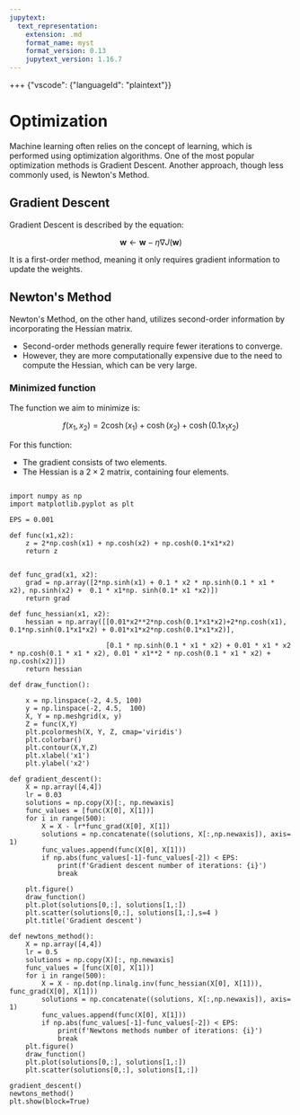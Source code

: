 ```yaml
---
jupytext:
  text_representation:
    extension: .md
    format_name: myst
    format_version: 0.13
    jupytext_version: 1.16.7
---
```


+++ {"vscode": {"languageId": "plaintext"}}

# Optimization
Machine learning often relies on the concept of learning, which is performed using optimization algorithms. One of the most popular optimization methods is Gradient Descent. Another approach, though less commonly used, is Newton's Method.  


## Gradient Descent  
Gradient Descent is described by the equation:  

$$
\mathbf{w} \leftarrow \mathbf{w} - \eta \nabla J(\mathbf{w})
$$  

It is a first-order method, meaning it only requires gradient information to update the weights.  

## Newton's Method  
Newton's Method, on the other hand, utilizes second-order information by incorporating the Hessian matrix.  

- Second-order methods generally require fewer iterations to converge.  
- However, they are more computationally expensive due to the need to compute the Hessian, which can be very large.  


### Minimized function
The function we aim to minimize is:  

$$
f(x_1, x_2) = 2\cosh(x_1) + \cosh(x_2) + \cosh(0.1x_1x_2)
$$  

For this function:  
- The gradient consists of two elements.  
- The Hessian is a $2 \times 2$ matrix, containing four elements.  

```{code-cell} ipython3

import numpy as np
import matplotlib.pyplot as plt

EPS = 0.001

def func(x1,x2):
    z = 2*np.cosh(x1) + np.cosh(x2) + np.cosh(0.1*x1*x2)
    return z


def func_grad(x1, x2):
    grad = np.array([2*np.sinh(x1) + 0.1 * x2 * np.sinh(0.1 * x1 * x2), np.sinh(x2) +  0.1 * x1*np. sinh(0.1* x1 *x2)])
    return grad

def func_hessian(x1, x2):
    hessian = np.array([[0.01*x2**2*np.cosh(0.1*x1*x2)+2*np.cosh(x1), 0.1*np.sinh(0.1*x1*x2) + 0.01*x1*x2*np.cosh(0.1*x1*x2)], 
                        
                        [0.1 * np.sinh(0.1 * x1 * x2) + 0.01 * x1 * x2 * np.cosh(0.1 * x1 * x2), 0.01 * x1**2 * np.cosh(0.1 * x1 * x2) + np.cosh(x2)]])
    return hessian

def draw_function():
  
    x = np.linspace(-2, 4.5, 100)
    y = np.linspace(-2, 4.5,  100)
    X, Y = np.meshgrid(x, y)
    Z = func(X,Y)
    plt.pcolormesh(X, Y, Z, cmap='viridis')
    plt.colorbar()
    plt.contour(X,Y,Z)
    plt.xlabel('x1')
    plt.ylabel('x2')

def gradient_descent():
    X = np.array([4,4])
    lr = 0.03
    solutions = np.copy(X)[:, np.newaxis]
    func_values = [func(X[0], X[1])]
    for i in range(500):
        X = X - lr*func_grad(X[0], X[1])
        solutions = np.concatenate((solutions, X[:,np.newaxis]), axis= 1)
        func_values.append(func(X[0], X[1]))
        if np.abs(func_values[-1]-func_values[-2]) < EPS:
            print(f'Gradient descent number of iterations: {i}')
            break

    plt.figure()
    draw_function()
    plt.plot(solutions[0,:], solutions[1,:])
    plt.scatter(solutions[0,:], solutions[1,:],s=4 )
    plt.title('Gradient descent')

def newtons_method():
    X = np.array([4,4])
    lr = 0.5
    solutions = np.copy(X)[:, np.newaxis]
    func_values = [func(X[0], X[1])]
    for i in range(500):
        X = X - np.dot(np.linalg.inv(func_hessian(X[0], X[1])), func_grad(X[0], X[1]))
        solutions = np.concatenate((solutions, X[:,np.newaxis]), axis= 1)
        func_values.append(func(X[0], X[1]))
        if np.abs(func_values[-1]-func_values[-2]) < EPS:
            print(f'Newtons methods number of iterations: {i}')
            break
    plt.figure()
    draw_function()
    plt.plot(solutions[0,:], solutions[1,:])
    plt.scatter(solutions[0,:], solutions[1,:])

```

```{code-cell} ipython3
gradient_descent()
newtons_method()
plt.show(block=True)
```
